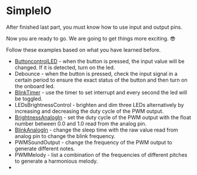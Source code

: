 # SimpleIO

After finished last part, you must know how to use input and output pins. 

Now you are ready to go. We are going to get things more exciting. 😎 

Follow these examples based on what you have learned before. 

* [ButtoncontrolLED](buttoncontrolled.md) - when the button is pressed, the input value will be changed. If it is detected, turn on the led.
* Debounce - when the button is pressed, check the input signal in a certain period to ensure the exact status of the button and then turn on the onboard led.
* [BlinkTimer](BlinkTimer.md) - use the timer to set interrupt and every second the led will be toggled.
* LEDsBrightnessControl - brighten and dim three LEDs alternatively by increasing and decreasing the duty cycle of the PWM output.
* [BrightnessAnalogIn](BrightnessAnalogIn.md) - set the duty cycle of the PWM output with the float number between 0.0 and 1.0 read from the analog pin.
* [BlinkAnalogIn](BlinkAnalogIn.md) - change the sleep time with the raw value read from analog pin to change the blink frequency.
* PWMSoundOutput - change the frequency of the PWM output to generate different notes.
* PWMMelody - list a combination of the frequencies of different pitches to generate a harmonious melody.
* 